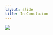 ```yaml
---
layout: slide
title: In Conclusion
---
```

<img src="{{site.baseurl}}/assets/images/boatingschool.jpg" style="margin: 0 auto;">
